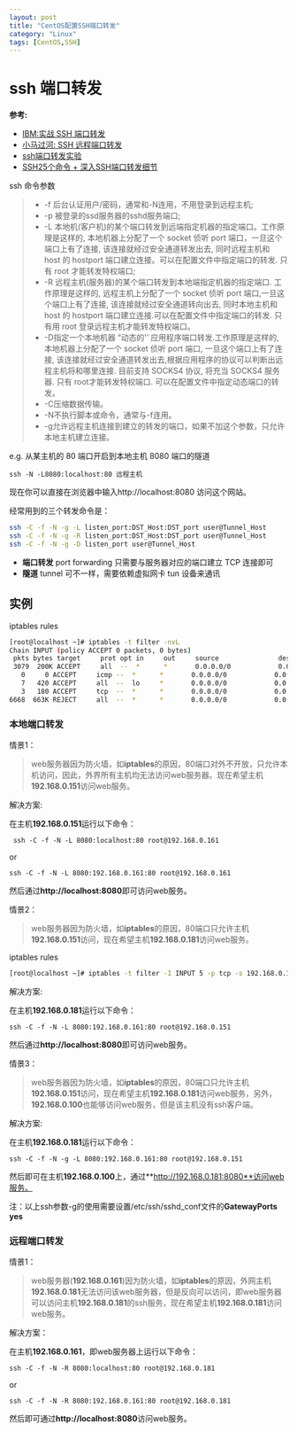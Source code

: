 ```yaml
---
layout: post
title: "CentOS配置SSH端口转发"
category: "Linux"
tags: [CentOS,SSH]
---
```


# ssh 端口转发

**参考:**

* [IBM:实战 SSH 端口转发](https://www.ibm.com/developerworks/cn/linux/l-cn-sshforward/)
* [小马过河: SSH 远程端口转发](http://lvii.github.io/system/2013/10/08/ssh-remote-port-forwarding/)
* [ssh端口转发实验](https://gist.github.com/suziewong/4420286)
* [SSH25个命令 + 深入SSH端口转发细节](http://blog.csdn.net/moubenmao_jun/article/details/10392061)

ssh 命令参数

> - -f 后台认证用户/密码，通常和-N连用，不用登录到远程主机;
> - -p 被登录的ssd服务器的sshd服务端口;
> - -L 本地机(客户机)的某个端口转发到远端指定机器的指定端口。工作原理是这样的, 本地机器上分配了一个 socket 侦听 port 端口，一旦这个端口上有了连接, 该连接就经过安全通道转发出去, 同时远程主机和 host 的 hostport 端口建立连接。可以在配置文件中指定端口的转发. 只有 root 才能转发特权端口;
> - -R 远程主机(服务器)的某个端口转发到本地端指定机器的指定端口. 工作原理是这样的, 远程主机上分配了一个 socket 侦听 port 端口,一旦这个端口上有了连接, 该连接就经过安全通道转向出去, 同时本地主机和 host 的 hostport 端口建立连接.可以在配置文件中指定端口的转发. 只有用 root 登录远程主机才能转发特权端口。
> - -D指定一个本地机器 “动态的'’ 应用程序端口转发.工作原理是这样的, 本地机器上分配了一个 socket 侦听 port 端口, 一旦这个端口上有了连接, 该连接就经过安全通道转发出去,根据应用程序的协议可以判断出远程主机将和哪里连接. 目前支持 SOCKS4 协议, 将充当 SOCKS4 服务器. 只有 root才能转发特权端口. 可以在配置文件中指定动态端口的转发。
> - -C压缩数据传输。
> - -N不执行脚本或命令，通常与-f连用。
> - -g允许远程主机连接到建立的转发的端口，如果不加这个参数，只允许本地主机建立连接。

e.g. 从某主机的 80 端口开启到本地主机 8080 端口的隧道

	ssh -N -L8080:localhost:80 远程主机
	
现在你可以直接在浏览器中输入http://localhost:8080 访问这个网站。

<!-- more -->

经常用到的三个转发命令是：

```bash
ssh -C -f -N -g -L listen_port:DST_Host:DST_port user@Tunnel_Host
ssh -C -f -N -g -R listen_port:DST_Host:DST_port user@Tunnel_Host
ssh -C -f -N -g -D listen_port user@Tunnel_Host
```

* **端口转发** port forwarding 只需要与服务器对应的端口建立 TCP 连接即可
* **隧道** tunnel 可不一样，需要依赖虚拟网卡 tun 设备来通讯

## 实例

iptables rules

```bash
[root@localhost ~]# iptables -t filter -nvL
Chain INPUT (policy ACCEPT 0 packets, 0 bytes)
 pkts bytes target     prot opt in     out     source               destination         
 3079  200K ACCEPT     all  --  *      *       0.0.0.0/0            0.0.0.0/0           state RELATED,ESTABLISHED 
   0     0 ACCEPT     icmp --  *      *       0.0.0.0/0            0.0.0.0/0           
   7   420 ACCEPT     all  --  lo     *       0.0.0.0/0            0.0.0.0/0           
   3   180 ACCEPT     tcp  --  *      *       0.0.0.0/0            0.0.0.0/0           state NEW tcp dpt:22 
6668  663K REJECT     all  --  *      *       0.0.0.0/0            0.0.0.0/0           reject-with icmp-host-prohibited
```

### 本地端口转发

情景1：

 > web服务器因为防火墙，如**iptables**的原因，80端口对外不开放，只允许本机访问，因此，外界所有主机均无法访问web服务器。现在希望主机**192.168.0.151**访问web服务。


 
解决方案:

在主机**192.168.0.151**运行以下命令：
	 
	 ssh -C -f -N -L 8080:localhost:80 root@192.168.0.161

or

	ssh -C -f -N -L 8080:192.168.0.161:80 root@192.168.0.161

然后通过**http://localhost:8080**即可访问web服务。

情景2：

 > web服务器因为防火墙，如**iptables**的原因，80端口只允许主机**192.168.0.151**访问，现在希望主机**192.168.0.181**访问web服务。

iptables rules

```bash
[root@localhost ~]# iptables -t filter -I INPUT 5 -p tcp -s 192.168.0.151 --dport 80 -m state --state NEW -j ACCEPT
```

解决方案:

在主机**192.168.0.181**运行以下命令：

	ssh -C -f -N -L 8080:192.168.0.161:80 root@192.168.0.151

然后通过**http://localhost:8080**即可访问web服务。

情景3：

 > web服务器因为防火墙，如**iptables**的原因，80端口只允许主机**192.168.0.151**访问，现在希望主机**192.168.0.181**访问web服务，另外，**192.168.0.100**也能够访问web服务，但是该主机没有ssh客户端。

解决方案:

在主机**192.168.0.181**运行以下命令：

	ssh -C -f -N -g -L 8080:192.168.0.161:80 root@192.168.0.151

然后即可在主机**192.168.0.100**上，通过**http://192.168.0.181:8080**访问web服务。

注：以上ssh参数-g的使用需要设置/etc/ssh/sshd_conf文件的**GatewayPorts yes**


###  远程端口转发

情景1：

> web服务器(**192.168.0.161**)因为防火墙，如**iptables**的原因，外网主机**192.168.0.181**无法访问该web服务器，但是反向可以访问，即web服务器可以访问主机**192.168.0.181**的ssh服务，现在希望主机**192.168.0.181**访问web服务。

解决方案：

在主机**192.168.0.161**，即web服务器上运行以下命令：

	ssh -C -f -N -R 8080:localhost:80 root@192.168.0.181

or

	ssh -C -f -N -R 8080:192.168.0.161:80 root@192.168.0.181

然后即可通过**http://localhost:8080**访问web服务。
